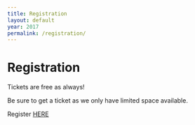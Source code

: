 ```yaml
---
title: Registration
layout: default
year: 2017
permalink: /registration/
---
```

# Registration

Tickets are free as always!

Be sure to get a ticket as we only have limited space available.

Register [HERE](https://www.eventbrite.com/e/bsidesvienna-0x7e1-tickets-39168272357)